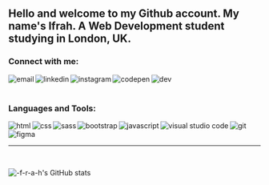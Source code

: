 
<br/>

## Hello and welcome to my Github account. My name's Ifrah. A Web Development student studying in London, UK.
### Connect with me:
<a mailto="ifrahabdicreate@gmail.com" target="_blank"><img align="left" alt="email" src="https://img.shields.io/badge/Gmail-D14836?style=for-the-badge&logo=gmail&logoColor=white"/></a>
<a href="https://www.linkedin.com/in/ifrah-a-37498018a/" target="_blank"><img align="left" alt="linkedin" src="https://img.shields.io/badge/LinkedIn-0077B5?style=for-the-badge&logo=linkedin&logoColor=white"/></a>
<a href="https://www.instagram.com/iiifra_h/" target="_blank"><img align="left" alt="instagram" src="https://img.shields.io/badge/Instagram-E4405F?style=for-the-badge&logo=instagram&logoColor=white"/></a>
<a href="https://codepen.io/i-f-r-a-h" target="_blank"><img align="left" alt="codepen" src="https://img.shields.io/badge/Codepen-000000?style=for-the-badge&logo=codepen&logoColor=white"/></a>
<a href="https://dev.to/ifrah" target="_blank"><img align="left" alt="dev" src="https://img.shields.io/badge/dev.to-0A0A0A?style=for-the-badge&logo=devdotto&logoColor=white"/></a>
<br />
<br />

### Languages and Tools:
<img align="left" alt="html" src="https://img.shields.io/badge/HTML5-E34F26?style=for-the-badge&logo=html5&logoColor=white"/>
<img align="left" alt="css" src="https://img.shields.io/badge/CSS3-1572B6?style=for-the-badge&logo=css3&logoColor=white"/>
<img align="left" alt="sass" src="https://img.shields.io/badge/Sass-CC6699?style=for-the-badge&logo=sass&logoColor=white"/>
<img align="left" alt="bootstrap" src="https://img.shields.io/badge/Bootstrap-563D7C?style=for-the-badge&logo=bootstrap&logoColor=white"/>
<img align="left" alt="javascript" src="https://img.shields.io/badge/JavaScript-323330?style=for-the-badge&logo=javascript&logoColor=F7DF1E"/>
<img  alt="git" src="https://img.shields.io/badge/Git-F05032?style=for-the-badge&logo=git&logoColor=white"/>
<img align="left" alt="visual studio code" src="https://img.shields.io/badge/Visual_Studio_Code-0078D4?style=for-the-badge&logo=visual%20studio%20code&logoColor=white"/>
<img align="left" alt="figma" src="https://img.shields.io/badge/Figma-F24E1E?style=for-the-badge&logo=figma&logoColor=white"/>


<br />
<br />


---



<!-- ### Now Playing 🎧 -->
<!-- [![Spotify](https://novatorem-dun-seven.vercel.app/api/spotify)](https://open.spotify.com/user/11100706942) -->

<br/>


![-f-r-a-h's GitHub stats](https://github-readme-stats.vercel.app/api?username=i-f-r-a-h&count_private=true&show_icons=true&theme=graywhite)

